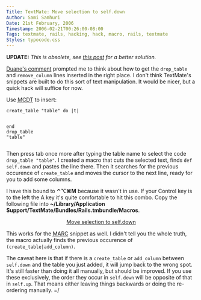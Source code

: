 ```yaml
---
Title: TextMate: Move selection to self.down
Author: Sami Samhuri
Date: 21st February, 2006
Timestamp: 2006-02-21T00:26:00-08:00
Tags: textmate, rails, hacking, hack, macro, rails, textmate
Styles: typocode.css
---
```


<p><strong>UPDATE:</strong> <em>This is obsolete, see <a href="/posts/2006/02/textmate-insert-text-into-self-down">this post</a> for a better solution.</em></p>

<p><a href="/posts/2006/02/some-textmate-snippets-for-rails-migrations.html#comment-3">Duane's comment</a> prompted me to think about how to get the <code>drop_table</code> and <code>remove_column</code> lines inserted in the right place. I don't think TextMate's snippets are built to do this sort of text manipulation. It would be nicer, but a quick hack will suffice for now.</p><p>Use <acronym title="Migration Create and Drop Table">MCDT</acronym> to insert:</p>

<div class="typocode"><pre><code class="typocode_ruby "><span class="ident">create_table</span> <span class="punct">"</span><span class="string">table</span><span class="punct">"</span> <span class="keyword">do</span> <span class="punct">|</span><span class="ident">t</span><span class="punct">|</span>

<span class="keyword">end</span>
<span class="ident">drop_table</span> <span class="punct">"</span><span class="string">table</span><span class="punct">"</span></code></pre></div>

<p>Then press tab once more after typing the table name to select the code <code>drop_table "table"</code>. I created a macro that cuts the selected text, finds <code>def self.down</code> and pastes the line there. Then it searches for the previous occurence of <code>create_table</code> and moves the cursor to the next line, ready for you to add some columns.</p>


<p>I have this bound to <strong>⌃⌥⌘M</strong> because it wasn't in use. If your Control key is to the left the A key it's quite comfortable to hit this combo. Copy the following file into <strong>~/Library/Application Support/TextMate/Bundles/Rails.tmbundle/Macros</strong>.</p>


<p style="text-align: center;"><a href="http://sami.samhuri.net/files/move-to-self.down.plist">Move selection to self.down</a></p>


<p>This works for the <acronym title="Migration Add and Remove Column">MARC</acronym> snippet as well. I didn't tell you the whole truth, the macro actually finds the previous occurence of <code>(create_table|add_column)</code>.</p>


<p>The caveat here is that if there is a <code>create_table</code> or <code>add_column</code> between <code>self.down</code> and the table you just added, it will jump back to the wrong spot. It's still faster than doing it all manually, but should be improved. If you use these exclusively, the order they occur in <code>self.down</code> will be opposite of that in <code>self.up</code>. That means either leaving things backwards or doing the re-ordering manually. =/</p>

